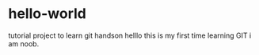# hello-world
tutorial project to learn git handson
helllo this is my first time learning GIT i am noob.
